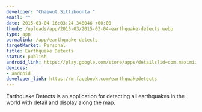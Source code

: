 ```yaml
--- 
developer: "Chaiwut Sittiboonta "
email: ""
date: 2015-03-04 16:03:24.348046 +00:00
thumb: /uploads/app/2015-03/2015-03-04-earthquake-detects.webp
type: app
permalink: /app/earthquake-detects
targetMarket: Personal
title: Earthquake Detects
status: publish
android_link: https://play.google.com/store/apps/details?id=com.maximize.earthquakedetects
devices: 
- android
developer_link: https://m.facebook.com/earthquakedetects
---
```


Earthquake Detects is an application for detecting all earthquakes in the world with detail and display along the map.
